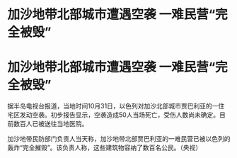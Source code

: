 # 加沙地带北部城市遭遇空袭 一难民营“完全被毁”

# 加沙地带北部城市遭遇空袭 一难民营“完全被毁”

据半岛电视台报道，当地时间10月31日，以色列对加沙北部城市贾巴利亚的一住宅区发动空袭。初步报告显示，空袭造成50人当场死亡，受伤人数尚未确定。目前数百人已被送往当地医院。

加沙地带民防部门负责人当天称，加沙地带北部贾巴利亚的一难民营已被以色列的轰炸“完全摧毁”。该负责人称，这些建筑物容纳了数百名公民。（央视）

